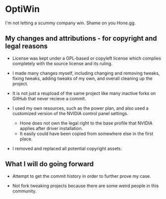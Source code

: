 # OptiWin
I'm not letting a scummy company win. Shame on you Hone.gg.

## My changes and attributions - for copyright and legal reasons

- License was kept under a GPL-based or copyleft license which complies completely with the source license and its ruling.

- I made many changes myself, including changing and removing tweaks, fixing tweaks, adding tweaks of my own, and overall cleaning up the project.

- It is not just a reupload of the same project like many inactive forks on GitHub that never recieve a commit.

- I used my own resources, such as the power plan, and also used a customized version of the NVIDIA control panel settings.
  - Hone does not own the legal right to the base profile that NVIDIA applies after driver installation.
  - It easily could have been copied from somewhere else in the first place.
 
- I removed and replaced all potential copyright assets.

## What I will do going forward

- Attempt to get the commit history in order to further prove my case.

- Not fork tweaking projects because there are some weird people in this community.
